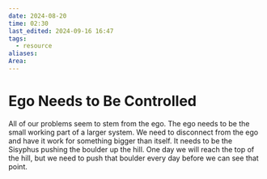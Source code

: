 ```yaml
---
date: 2024-08-20
time: 02:30
last_edited: 2024-09-16 16:47
tags:
  - resource
aliases: 
Area: 
---
```

# Ego Needs to Be Controlled
All of our problems seem to stem from the ego. The ego needs to be the small working part of a larger system. We need to disconnect from the ego and have it work for something bigger than itself. It needs to be the Sisyphus pushing the boulder up the hill. One day we will reach the top of the hill, but we need to push that boulder every day before we can see that point.
